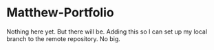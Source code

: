 # Matthew-Portfolio

Nothing here yet. But there will be. Adding this so I can set up my local branch to the remote repository. No big.